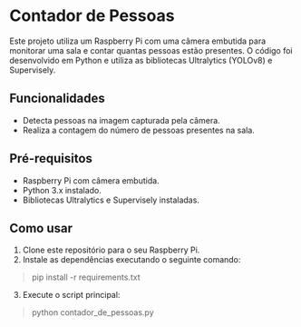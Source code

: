 # Contador de Pessoas

Este projeto utiliza um Raspberry Pi com uma câmera embutida para monitorar uma sala e contar quantas pessoas estão presentes. O código foi desenvolvido em Python e utiliza as bibliotecas Ultralytics (YOLOv8) e Supervisely.

## Funcionalidades

- Detecta pessoas na imagem capturada pela câmera.
- Realiza a contagem do número de pessoas presentes na sala.

## Pré-requisitos

- Raspberry Pi com câmera embutida.
- Python 3.x instalado.
- Bibliotecas Ultralytics e Supervisely instaladas.

## Como usar

1. Clone este repositório para o seu Raspberry Pi.
2. Instale as dependências executando o seguinte comando:

> pip install -r requirements.txt

3. Execute o script principal:

> python contador_de_pessoas.py
